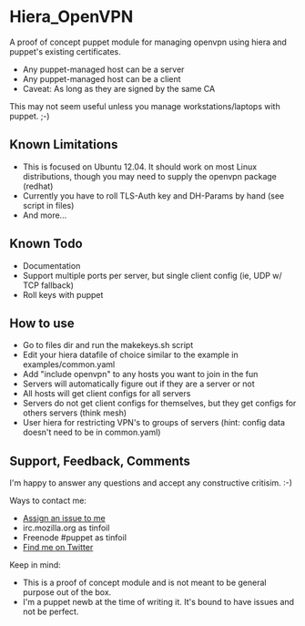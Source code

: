 # Hiera_OpenVPN

A proof of concept puppet module for managing openvpn using hiera and puppet's existing certificates.

* Any puppet-managed host can be a server
* Any puppet-managed host can be a client
* Caveat:  As long as they are signed by the same CA

This may not seem useful unless you manage workstations/laptops with puppet.  ;-)

## Known Limitations

* This is focused on Ubuntu 12.04.  It should work on most Linux distributions, though you may need to supply the openvpn package (redhat)
* Currently you have to roll TLS-Auth key and DH-Params by hand (see script in files)
* And more...

## Known Todo

* Documentation
* Support multiple ports per server, but single client config (ie, UDP w/ TCP fallback)
* Roll keys with puppet

## How to use

* Go to files dir and run the makekeys.sh script
* Edit your hiera datafile of choice similar to the example in examples/common.yaml
* Add "include openvpn" to any hosts you want to join in the fun
 * Servers will automatically figure out if they are a server or not
 * All hosts will get client configs for all servers
 * Servers do not get client configs for themselves, but they get configs for others servers (think mesh)
 * User hiera for restricting VPN's to groups of servers (hint: config data doesn't need to be in common.yaml)

## Support, Feedback, Comments

I'm happy to answer any questions and accept any constructive critisim.  :-)

Ways to contact me:
* [Assign an issue to me](http://github.com/neoCrimeLabs/hiera_openvpn/issues/new)
* irc.mozilla.org as tinfoil
* Freenode #puppet as tinfoil
* [Find me on Twitter](https://twitter.com/neoCrimeLabs)

Keep in mind:
* This is a proof of concept module and is not meant to be general purpose out of the box.
* I'm a puppet newb at the time of writing it.  It's bound to have issues and not be perfect.  
